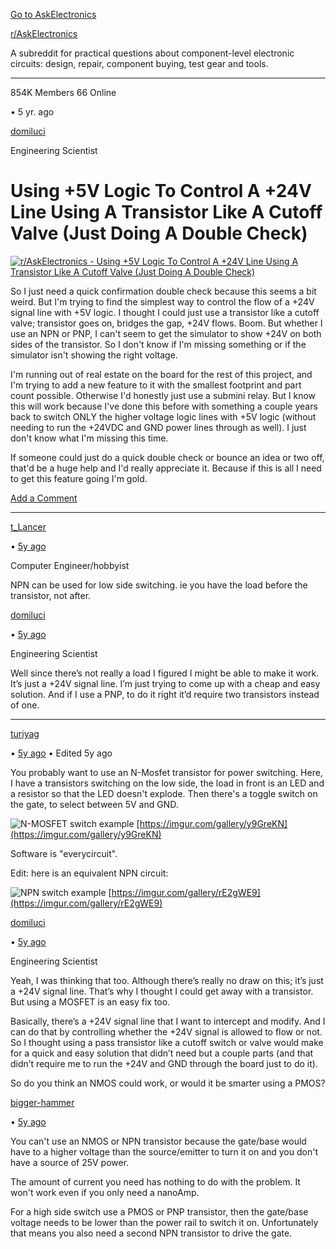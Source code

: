 [Go to AskElectronics](https://www.reddit.com/r/AskElectronics/)



[r/AskElectronics](https://www.reddit.com/r/AskElectronics/)

A subreddit for practical questions about component-level electronic circuits: design, repair, component buying, test gear and tools.

---

854K Members 66 Online

• 5 yr. ago

[domiluci](https://www.reddit.com/user/domiluci/)

Engineering Scientist

# Using +5V Logic To Control A +24V Line Using A Transistor Like A Cutoff Valve (Just Doing A Double Check)

[![r/AskElectronics - Using +5V Logic To Control A +24V Line Using A Transistor Like A Cutoff Valve (Just Doing A Double Check)](images/using-5v-logic-to-control-a-24v-line.png)](https://preview.redd.it/alwot6hyyme51.jpg?width=2047&format=pjpg&auto=webp&s=148869bc4874cc0f04d497425fafe1bc80cc11bc "Image from r/AskElectronics - Using +5V Logic To Control A +24V Line Using A Transistor Like A Cutoff Valve (Just Doing A Double Check)")


So I just need a quick confirmation double check because this seems a bit weird. But I'm trying to find the simplest way to control the flow of a +24V signal line with +5V logic. I thought I could just use a transistor like a cutoff valve; transistor goes on, bridges the gap, +24V flows. Boom. But whether I use an NPN or PNP, I can't seem to get the simulator to show +24V on both sides of the transistor. So I don't know if I'm missing something or if the simulator isn't showing the right voltage.

I'm running out of real estate on the board for the rest of this project, and I'm trying to add a new feature to it with the smallest footprint and part count possible. Otherwise I'd honestly just use a submini relay. But I know this will work because I've done this before with something a couple years back to switch ONLY the higher voltage logic lines with +5V logic (without needing to run the +24VDC and GND power lines through as well). I just don't know what I'm missing this time.

If someone could just do a quick double check or bounce an idea or two off, that'd be a huge help and I'd really appreciate it. Because if this is all I need to get this feature going I'm gold.

[Add a Comment](https://www.reddit.com/r/AskElectronics/comments/i2hnvm/using_5v_logic_to_control_a_24v_line_using_a/)

----

[t\_Lancer](https://www.reddit.com/user/t_Lancer/)

• [5y ago](https://www.reddit.com/r/AskElectronics/comments/i2hnvm/comment/g04tcvh/)

Computer Engineer/hobbyist

NPN can be used for low side switching. ie you have the load before the transistor, not after.


[domiluci](https://www.reddit.com/user/domiluci/)

• [5y ago](https://www.reddit.com/r/AskElectronics/comments/i2hnvm/comment/g05xf0u/)

Engineering Scientist

Well since there’s not really a load I figured I might be able to make it work. It’s just a +24V signal line. I’m just trying to come up with a cheap and easy solution. And if I use a PNP, to do it right it’d require two transistors instead of one.

----



[turiyag](https://www.reddit.com/user/turiyag/)

• [5y ago](https://www.reddit.com/r/AskElectronics/comments/i2hnvm/comment/g05x2oe/) • Edited 5y ago

You probably want to use an N-Mosfet transistor for power switching. Here, I have a transistors switching on the low side, the load in front is an LED and a resistor so that the LED doesn't explode. Then there's a toggle switch on the gate, to select between 5V and GND.

![N-MOSFET switch example](images/n-mosfet.png)
[https://imgur.com/gallery/y9GreKN](https://imgur.com/gallery/y9GreKN)

Software is "everycircuit".

Edit: here is an equivalent NPN circuit:

![NPN switch example](images/npn-switch.png)
[https://imgur.com/gallery/rE2gWE9](https://imgur.com/gallery/rE2gWE9)



[domiluci](https://www.reddit.com/user/domiluci/)

• [5y ago](https://www.reddit.com/r/AskElectronics/comments/i2hnvm/comment/g05yul5/)

Engineering Scientist

Yeah, I was thinking that too. Although there’s really no draw on this; it’s just a +24V signal line. That’s why I thought I could get away with a transistor. But using a MOSFET is an easy fix too.

Basically, there’s a +24V signal line that I want to intercept and modify. And I can do that by controlling whether the +24V signal is allowed to flow or not. So I thought using a pass transistor like a cutoff switch or valve would make for a quick and easy solution that didn’t need but a couple parts (and that didn’t require me to run the +24V and GND through the board just to do it).

So do you think an NMOS could work, or would it be smarter using a PMOS?


[bigger-hammer](https://www.reddit.com/user/bigger-hammer/)

• [5y ago](https://www.reddit.com/r/AskElectronics/comments/i2hnvm/comment/g06tnhn/)

You can't use an NMOS or NPN transistor because the gate/base would have to a higher voltage than the source/emitter to turn it on and you don't have a source of 25V power.

The amount of current you need has nothing to do with the problem. It won't work even if you only need a nanoAmp.

For a high side switch use a PMOS or PNP transistor, then the gate/base voltage needs to be lower than the power rail to switch it on. Unfortunately that means you also need a second NPN transistor to drive the gate.

